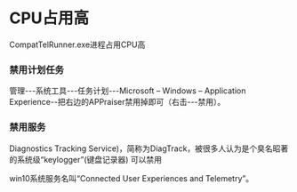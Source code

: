 # CPU占用高
CompatTelRunner.exe进程占用CPU高

### 禁用计划任务
管理---系统工具---任务计划---Microsoft – Windows – Application Experience--把右边的APPraiser禁用掉即可（右击---禁用）。

### 禁用服务
Diagnostics Tracking Service)，简称为DiagTrack，被很多人认为是个臭名昭著的系统级“keylogger”(键盘记录器)    可以禁用

win10系统服务名叫“Connected User Experiences and Telemetry”。
